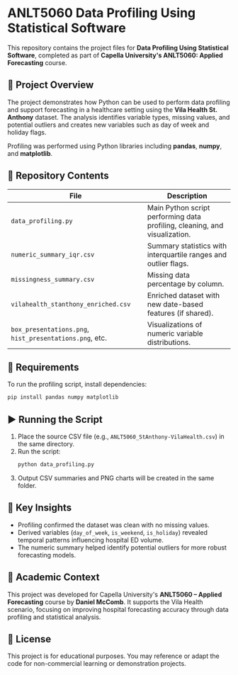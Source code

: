 # ANLT5060 Data Profiling Using Statistical Software

This repository contains the project files for **Data Profiling Using Statistical Software**, completed as part of **Capella University's ANLT5060: Applied Forecasting** course.

## 📘 Project Overview
The project demonstrates how Python can be used to perform data profiling and support forecasting in a healthcare setting using the **Vila Health St. Anthony** dataset. The analysis identifies variable types, missing values, and potential outliers and creates new variables such as day of week and holiday flags.

Profiling was performed using Python libraries including **pandas**, **numpy**, and **matplotlib**.

## 📂 Repository Contents
| File | Description |
|------|--------------|
| `data_profiling.py` | Main Python script performing data profiling, cleaning, and visualization. |
| `numeric_summary_iqr.csv` | Summary statistics with interquartile ranges and outlier flags. |
| `missingness_summary.csv` | Missing data percentage by column. |
| `vilahealth_stanthony_enriched.csv` | Enriched dataset with new date-based features (if shared). |
| `box_presentations.png`, `hist_presentations.png`, etc. | Visualizations of numeric variable distributions. |


## 🧩 Requirements
To run the profiling script, install dependencies:
```bash
pip install pandas numpy matplotlib
```

## ▶️ Running the Script
1. Place the source CSV file (e.g., `ANLT5060_StAnthony-VilaHealth.csv`) in the same directory.
2. Run the script:
   ```bash
   python data_profiling.py
   ```
3. Output CSV summaries and PNG charts will be created in the same folder.

## 🧠 Key Insights
- Profiling confirmed the dataset was clean with no missing values.
- Derived variables (`day_of_week`, `is_weekend`, `is_holiday`) revealed temporal patterns influencing hospital ED volume.
- The numeric summary helped identify potential outliers for more robust forecasting models.

## 🏫 Academic Context
This project was developed for Capella University's **ANLT5060 – Applied Forecasting** course by **Daniel McComb**. It supports the Vila Health scenario, focusing on improving hospital forecasting accuracy through data profiling and statistical analysis.

## 🪪 License
This project is for educational purposes. You may reference or adapt the code for non-commercial learning or demonstration projects.
